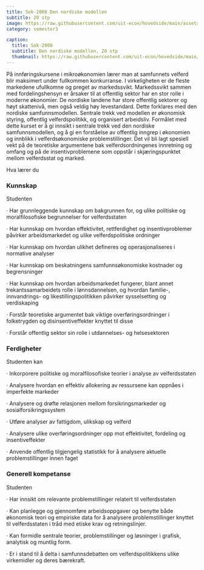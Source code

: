 ```yaml
---
title: Sok-2008 Den nordiske modellen
subtitle: 20 stp
image: https://raw.githubusercontent.com/uit-econ/hovedside/main/assets/img/Sok-2008.jpg
category: semester3

caption:
  title: Sok-2008
  subtitle: Den nordiske modellen, 20 stp
  thumbnail: https://raw.githubusercontent.com/uit-econ/hovedside/main/assets/img/Sok-2008.jpg
---
```

På innføringskursene i mikroøkonomien lærer man at samfunnets velferd blir maksimert under fullkommen konkurranse. I virkeligheten er de fleste markedene ufullkomne og preget av markedssvikt. Markedssvikt sammen med fordelingshensyn er årsaker til at offentlig sektor har en stor rolle i moderne økonomier.  De nordiske landene har store offentlig sektorer og høyt skattenivå, men også veldig høy levestandard. Dette forklares med den nordiske samfunnsmodellen. Sentrale trekk ved modellen er økonomisk styring, offentlig velferdspolitikk, og organisert arbeidsliv. Formålet med dette kurset er å gi innsikt i sentrale trekk ved den nordiske samfunnsmodellen, og å gi en forståelse av offentlig inngrep i økonomien og innblikk i velferdsøkonomiske problemstillinger. Det vil bli lagt spesiell vekt på de teoretiske argumentene bak velferdsordningenes innretning og omfang og på de insentivproblemene som oppstår i skjæringspunktet mellom velferdsstat og marked.

Hva lærer du

### Kunnskap

Studenten

·         Har grunnleggende kunnskap om bakgrunnen for, og ulike politiske og moralfilosofiske begrunnelser for velferdsstaten

·         Har kunnskap om hvordan effektivitet, rettferdighet og insentivproblemer påvirker arbeidsmarkedet og ulike velferdspolitiske ordninger

·         Har kunnskap om hvordan ulikhet defineres og operasjonaliseres i normative analyser

·         Har kunnskap om beskatningens samfunnsøkonomiske kostnader og begrensninger

·         Har kunnskap om hvordan arbeidsmarkedet fungerer, blant annet trekantssamarbeidets rolle i lønnsdannelsen, og hvordan familie-, innvandrings- og likestillingspolitikken påvirker sysselsetting og verdiskaping

·         Forstår teoretiske argumentet bak viktige overføringsordninger i folketrygden og disinsentiveffekter knyttet til disse

·         Forstår offentlig sektor sin rolle i utdannelses- og helsesektoren

### Ferdigheter

Studenten kan

·         Inkorporere politiske og moralfilosofiske teorier i analyse av velferdsstaten

·         Analysere hvordan en effektiv allokering av ressursene kan oppnåes i imperfekte markeder

·         Analysere og drøfte relasjonen mellom forsikringsmarkeder og sosialforsikringssystem

·         Utføre analyser av fattigdom, ulikskap og velferd

·         Analysere ulike overføringsordninger opp mot effektivitet, fordeling og insentiveffekter

·         Anvende offentlig tilgjengelig statistikk for å analysere aktuelle problemstillinger innen faget

### Generell kompetanse

Studenten

·         Har innsikt om relevante problemstillinger relatert til velferdsstaten

·         Kan planlegge og gjennomføre arbeidsoppgaver og benytte både økonomisk teori og empiriske data for å analysere problemstillinger knyttet til velferdsstaten i tråd med etiske krav og retningslinjer.

·         Kan formidle sentrale teorier, problemstillinger og løsninger i grafisk, analytisk og muntlig form.

·         Er i stand til å delta i samfunnsdebatten om velferdspolitikkens ulike virkemidler og deres bærekraft.

 

